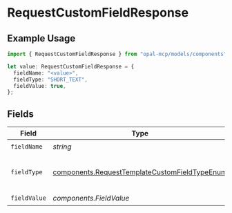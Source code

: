 # RequestCustomFieldResponse

## Example Usage

```typescript
import { RequestCustomFieldResponse } from "opal-mcp/models/components";

let value: RequestCustomFieldResponse = {
  fieldName: "<value>",
  fieldType: "SHORT_TEXT",
  fieldValue: true,
};
```

## Fields

| Field                                                                                                          | Type                                                                                                           | Required                                                                                                       | Description                                                                                                    |
| -------------------------------------------------------------------------------------------------------------- | -------------------------------------------------------------------------------------------------------------- | -------------------------------------------------------------------------------------------------------------- | -------------------------------------------------------------------------------------------------------------- |
| `fieldName`                                                                                                    | *string*                                                                                                       | :heavy_check_mark:                                                                                             | N/A                                                                                                            |
| `fieldType`                                                                                                    | [components.RequestTemplateCustomFieldTypeEnum](../../models/components/requesttemplatecustomfieldtypeenum.md) | :heavy_check_mark:                                                                                             | The type of the custom request field.                                                                          |
| `fieldValue`                                                                                                   | *components.FieldValue*                                                                                        | :heavy_check_mark:                                                                                             | N/A                                                                                                            |